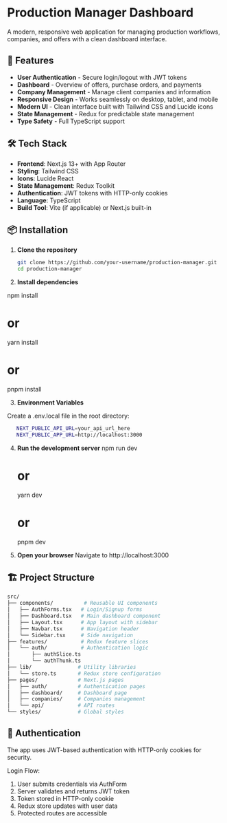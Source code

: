 # Production Manager Dashboard

A modern, responsive web application for managing production workflows, companies, and offers with a clean dashboard interface.

## 🚀 Features

- **User Authentication** - Secure login/logout with JWT tokens
- **Dashboard** - Overview of offers, purchase orders, and payments
- **Company Management** - Manage client companies and information
- **Responsive Design** - Works seamlessly on desktop, tablet, and mobile
- **Modern UI** - Clean interface built with Tailwind CSS and Lucide icons
- **State Management** - Redux for predictable state management
- **Type Safety** - Full TypeScript support

## 🛠️ Tech Stack

- **Frontend**: Next.js 13+ with App Router
- **Styling**: Tailwind CSS
- **Icons**: Lucide React
- **State Management**: Redux Toolkit
- **Authentication**: JWT tokens with HTTP-only cookies
- **Language**: TypeScript
- **Build Tool**: Vite (if applicable) or Next.js built-in

## 📦 Installation

1. **Clone the repository**

   ```bash
   git clone https://github.com/your-username/production-manager.git
   cd production-manager

   ```

2. **Install dependencies**
  
  npm install

   # or

   yarn install
 
  # or
 
   pnpm install

3. **Environment Variables**
 
 Create a .env.local file in the root directory:
```bash
   NEXT_PUBLIC_API_URL=your_api_url_here
   NEXT_PUBLIC_APP_URL=http://localhost:3000
```

4. **Run the development server**
    npm run dev
    # or
    yarn dev
    # or
    pnpm dev

5. **Open your browser**
 Navigate to http://localhost:3000

## 🏗️ Project Structure
```bash
src/
├── components/          # Reusable UI components
│   ├── AuthForms.tsx   # Login/Signup forms
│   ├── Dashboard.tsx   # Main dashboard component
│   ├── Layout.tsx      # App layout with sidebar
│   ├── Navbar.tsx      # Navigation header
│   └── Sidebar.tsx     # Side navigation
├── features/           # Redux feature slices
│   └── auth/           # Authentication logic
│       ├── authSlice.ts
│       └── authThunk.ts
├── lib/               # Utility libraries
│   └── store.ts       # Redux store configuration
├── pages/             # Next.js pages
│   ├── auth/          # Authentication pages
│   ├── dashboard/     # Dashboard page
│   ├── companies/     # Companies management
│   └── api/           # API routes
└── styles/            # Global styles
```

## 🔐 Authentication

The app uses JWT-based authentication with HTTP-only cookies for security.

Login Flow:
 1. User submits credentials via AuthForm
 2. Server validates and returns JWT token
 3. Token stored in HTTP-only cookie
 4. Redux store updates with user data
 5. Protected routes are accessible  
 